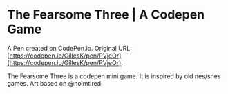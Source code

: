 # The Fearsome Three | A Codepen Game

A Pen created on CodePen.io. Original URL: [https://codepen.io/GillesK/pen/PVjeOr](https://codepen.io/GillesK/pen/PVjeOr).

The Fearsome Three is a codepen mini game.
It is inspired by old nes/snes games. 
Art based on @noimtired
